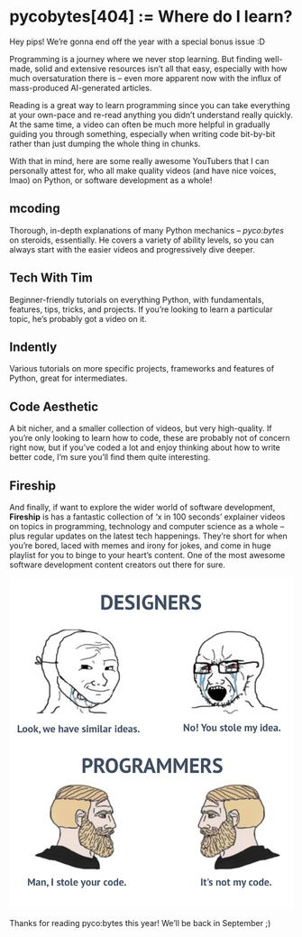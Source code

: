 # pycobytes[404] := Where do I learn?
<!-- #PYCO live!
| index = 404
| title = Where do I learn?
| date = 4 July 24
| tags = special
-->

Hey pips! We’re gonna end off the year with a special bonus issue :D

Programming is a journey where we never stop learning. But finding well-made, solid and extensive resources isn’t all that easy, especially with how much oversaturation there is – even more apparent now with the influx of mass-produced AI-generated articles.

Reading is a great way to learn programming since you can take everything at your own-pace and re-read anything you didn’t understand really quickly. At the same time, a video can often be much more helpful in gradually guiding you through something, especially when writing code bit-by-bit rather than just dumping the whole thing in chunks.

With that in mind, here are some really awesome YouTubers that I can personally attest for, who all make quality videos (and have nice voices, lmao) on Python, or software development as a whole!


## mcoding

Thorough, in-depth explanations of many Python mechanics – *pyco:bytes* on steroids, essentially. He covers a variety of ability levels, so you can always start with the easier videos and progressively dive deeper.


## Tech With Tim

Beginner-friendly tutorials on everything Python, with fundamentals, features, tips, tricks, and projects. If you’re looking to learn a particular topic, he’s probably got a video on it.


## Indently

Various tutorials on more specific projects, frameworks and features of Python, great for intermediates.


## Code Aesthetic

A bit nicher, and a smaller collection of videos, but very high-quality. If you’re only looking to learn how to code, these are probably not of concern right now, but if you’ve coded a lot and enjoy thinking about how to write better code, I’m sure you’ll find them quite interesting.


## Fireship

And finally, if want to explore the wider world of software development, **Fireship** is has a fantastic collection of ‘x in 100 seconds’ explainer videos on topics in programming, technology and computer science as a whole – plus regular updates on the latest tech happenings. They’re short for when you’re bored, laced with memes and irony for jokes, and come in huge playlist for you to binge to your heart’s content. One of the most awesome software development content creators out there for sure.


<div align="center">

![meme](../assets/issues/404-meme.png)

</div>

Thanks for reading pyco:bytes this year! We’ll be back in September ;)
